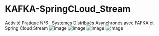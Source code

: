 # KAFKA-SpringCLoud_Stream
Activité Pratique N°6 : Systèmes Distribués Asynchrones avec FAFKA  et Spring Cloud Stream
![image](https://github.com/YassineOurara/KAFKA-SpringCLoud_Stream/assets/101317995/7608dd7d-7564-41cd-9bbe-8830daf2af7e)
![image](https://github.com/YassineOurara/KAFKA-SpringCLoud_Stream/assets/101317995/9e4508de-3c1e-42ba-8bc3-6df627636ea1)
![image](https://github.com/YassineOurara/KAFKA-SpringCLoud_Stream/assets/101317995/8aa8746b-9323-4b64-8b85-147b69ade3ce)
![image](https://github.com/YassineOurara/KAFKA-SpringCLoud_Stream/assets/101317995/baf7a419-26f7-40d7-94e1-6e3873cad646)
